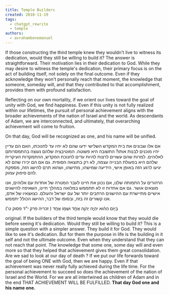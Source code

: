 ```yaml
---
title: Temple Builders
created: 2010-11-19
tags:
  - chatgpt_rewrite
  - temple
authors:
  - avrahambenemanuel
---
```

If those constructing the third temple knew they wouldn't live to witness its dedication, would they still be willing to build it? The answer is straightforward. Their motivation lies in their dedication to God. While they may desire to witness the temple's dedication, their primary focus is on the act of building itself, not solely on the final outcome. Even if they acknowledge they won't personally reach that moment, the knowledge that someone, someday will, and that they contributed to that accomplishment, provides them with profound satisfaction.

Reflecting on our own mortality, if we orient our lives toward the goal of unity with God, we find happiness. Even if this unity is not fully realized within our lifetimes, the pursuit of personal achievement aligns with the broader achievements of the nation of Israel and the world. As descendants of Adam, we are interconnected, and ultimately, that overarching achievement will come to fruition.

On that day, God will be recognized as one, and his name will be unified.

אם אלו שבונים את בית המקדש השלישי ידעו שהם לא יחיו עד לחנוכתו, האם הם עדיין יהיו מוכנים לבנות אותו? התשובה היא פשוטה. המוטיבציה שלהם נעוצה בהתמסרותם לאלוהים. למרות שהם עשויים לרצות להיות עדים לחנוכת המקדש, ההתמקדות העיקרית שלהם היא בפעולת הבנייה עצמה, לא רק בתוצאה הסופית. גם אם הם יכירו שהם לא יגיעו לרגע הזה באופן אישי, הידיעה שמישהו, מתישהו, ושהוא תרם להישג הזה, מספקת להם סיפוק עמוק.

הרהורים על התמותה שלנו, אם נכוון את חיינו לעבר המטרה של אחדות עם אלוהים, אנו מוצאים אושר. גם אם אחדות זו לא תתממש במלואה במהלך חיינו, השאיפה להישגים אישיים מתיישרת עם ההישגים הרחבים יותר של עם ישראל והעולם. כצאצאיו של אדם, אנו קשורים זה בזה, ובסופו של דבר, ההישג הכולל יתממש.

בַּיּ֣וֹם הַה֗וּא יִהְיֶ֧ה יְהֹוָ֛ה אֶחָ֖ד וּשְׁמ֥וֹ אֶחָֽד ( זכריה  פרק י"ד  פסוק ט')

original:
If the builders of the third temple would know that they would die before seeing it's dedication. Would they still be willing to build it? 
This is a simple question with a simpler answer. They build it for God. They would like to see it's dedication. But for them the purpose in life is the building in it self and not the ultimate outcome. Even when they understand that they can not reach that point. The knowledge that some one, some day will and even more so that they helped that achievement gives them great consolidation.
Are we sad to look at our day of death ? If we put our life forwards toward the goal of being ONE with God, then we are happy. Even if that achievement was never really fully achieved during the life time. For the personal achievement to succeed so does the achievement of the nation of Israel and the World. For we are all intertwined as children of Adam and in the end THAT ACHIEVEMENT WILL BE FULFILLED. 
**That day God one and his name one.**